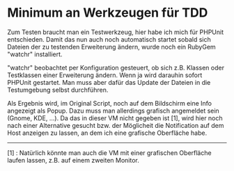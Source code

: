 # Minimum an Werkzeugen für TDD

Zum Testen braucht man ein Testwerkzeug, hier habe ich mich für PHPUnit entschieden. Damit das nun auch noch automatisch startet sobald sich Dateien der zu testenden Erweiterung ändern, wurde noch ein RubyGem "watchr" installiert.

"watchr" beobachtet per Konfiguration gesteuert, ob sich z.B. Klassen oder Testklassen einer Erweiterung ändern. Wenn ja wird darauhin sofort PHPUnit gestartet. Man muss aber dafür das Update der Dateien in die Testumgebung selbst durchführen.

Als Ergebnis wird, im Original Script, noch auf dem Bildschirm eine Info angezeigt als Popup. Dazu muss man allerdings grafisch angemeldet sein (Gnome, KDE, ...). Da das in dieser VM nicht gegeben ist [1], wird hier noch nach einer Alternative gesucht bzw. der Möglicheit die Notification auf dem Host anzeigen zu lassen, an dem ich eine grafische Oberfläche habe.  


----------

[1] : Natürlich könnte man auch die VM mit einer grafischen Oberfläche laufen lassen, z.B. auf einem zweiten Monitor.
